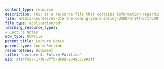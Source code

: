 ```yaml
---
content_type: resource
description: This is a resource file that contains information regarding lecture 8.
file: /media/courses/es-256-the-coming-years-spring-2008/af14f43717308ffbd89d9349373993ff_MITES_256S08_Lec08.pdf
file_type: application/pdf
learning_resource_types:
- Lecture Notes
ocw_type: OCWFile
parent_title: Lecture Notes
parent_type: CourseSection
resourcetype: Document
title: 'Lecture 8: Future Politics'
uid: af14f437-1730-8ffb-d89d-9349373993ff
---
```

